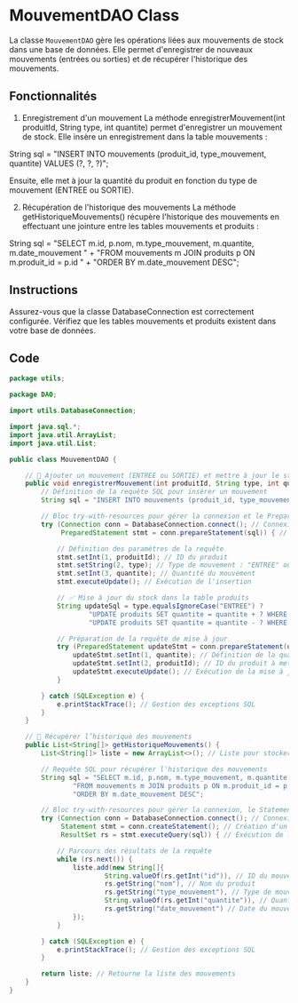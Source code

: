 # MouvementDAO Class

La classe `MouvementDAO` gère les opérations liées aux mouvements de stock dans une base de données. Elle permet d'enregistrer de nouveaux mouvements (entrées ou sorties) et de récupérer l'historique des mouvements.

## Fonctionnalités
  1. Enregistrement d'un mouvement
La méthode enregistrerMouvement(int produitId, String type, int quantite) permet d'enregistrer un mouvement de stock.
Elle insère un enregistrement dans la table mouvements :

String sql = "INSERT INTO mouvements (produit_id, type_mouvement, quantite) VALUES (?, ?, ?)";

Ensuite, elle met à jour la quantité du produit en fonction du type de mouvement (ENTREE ou SORTIE).

  2. Récupération de l'historique des mouvements
La méthode getHistoriqueMouvements() récupère l'historique des mouvements en effectuant une jointure entre les tables mouvements et produits :

String sql = "SELECT m.id, p.nom, m.type_mouvement, m.quantite, m.date_mouvement " +
              "FROM mouvements m JOIN produits p ON m.produit_id = p.id " +
              "ORDER BY m.date_mouvement DESC";
## Instructions
Assurez-vous que la classe DatabaseConnection est correctement configurée.
Vérifiez que les tables mouvements et produits existent dans votre base de données.

## Code

```java
package utils;

package DAO;

import utils.DatabaseConnection;

import java.sql.*;
import java.util.ArrayList;
import java.util.List;

public class MouvementDAO {

    // 🔹 Ajouter un mouvement (ENTREE ou SORTIE) et mettre à jour le stock
    public void enregistrerMouvement(int produitId, String type, int quantite) {
        // Définition de la requête SQL pour insérer un mouvement
        String sql = "INSERT INTO mouvements (produit_id, type_mouvement, quantite) VALUES (?, ?, ?)";

        // Bloc try-with-resources pour gérer la connexion et le PreparedStatement
        try (Connection conn = DatabaseConnection.connect(); // Connexion à la base de données
             PreparedStatement stmt = conn.prepareStatement(sql)) { // Préparation de la requête

            // Définition des paramètres de la requête
            stmt.setInt(1, produitId); // ID du produit
            stmt.setString(2, type); // Type de mouvement : "ENTREE" ou "SORTIE"
            stmt.setInt(3, quantite); // Quantité du mouvement
            stmt.executeUpdate(); // Exécution de l'insertion

            // ✅ Mise à jour du stock dans la table produits
            String updateSql = type.equalsIgnoreCase("ENTREE") ?
                    "UPDATE produits SET quantite = quantite + ? WHERE id = ?" : // Incrémenter la quantité
                    "UPDATE produits SET quantite = quantite - ? WHERE id = ?"; // Décrémenter la quantité

            // Préparation de la requête de mise à jour
            try (PreparedStatement updateStmt = conn.prepareStatement(updateSql)) {
                updateStmt.setInt(1, quantite); // Définition de la quantité à ajouter ou retirer
                updateStmt.setInt(2, produitId); // ID du produit à mettre à jour
                updateStmt.executeUpdate(); // Exécution de la mise à jour
            }

        } catch (SQLException e) {
            e.printStackTrace(); // Gestion des exceptions SQL
        }
    }

    // 🔹 Récupérer l’historique des mouvements
    public List<String[]> getHistoriqueMouvements() {
        List<String[]> liste = new ArrayList<>(); // Liste pour stocker les résultats

        // Requête SQL pour récupérer l'historique des mouvements
        String sql = "SELECT m.id, p.nom, m.type_mouvement, m.quantite, m.date_mouvement " +
                "FROM mouvements m JOIN produits p ON m.produit_id = p.id " +
                "ORDER BY m.date_mouvement DESC";

        // Bloc try-with-resources pour gérer la connexion, le Statement et le ResultSet
        try (Connection conn = DatabaseConnection.connect(); // Connexion à la base de données
             Statement stmt = conn.createStatement(); // Création d'un Statement
             ResultSet rs = stmt.executeQuery(sql)) { // Exécution de la requête

            // Parcours des résultats de la requête
            while (rs.next()) {
                liste.add(new String[]{
                        String.valueOf(rs.getInt("id")), // ID du mouvement
                        rs.getString("nom"), // Nom du produit
                        rs.getString("type_mouvement"), // Type de mouvement
                        String.valueOf(rs.getInt("quantite")), // Quantité du mouvement
                        rs.getString("date_mouvement") // Date du mouvement
                });
            }

        } catch (SQLException e) {
            e.printStackTrace(); // Gestion des exceptions SQL
        }

        return liste; // Retourne la liste des mouvements
    }
}
